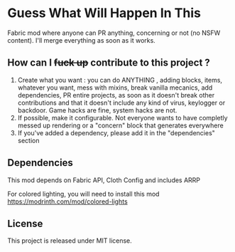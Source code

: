 
# Guess What Will Happen In This

Fabric mod where anyone can PR anything, concerning or not (no NSFW content). I'll merge everything as soon as it works.

## How can I ~~fuck up~~ contribute to this project ?

1) Create what you want : you can do ANYTHING , adding blocks, items, whatever you want, mess with mixins, break vanilla mecanics, add dependencies, PR entire projects, as soon as it doesn't break other contributions and that it doesn't include any kind of virus, keylogger or backdoor. Game hacks are fine, system hacks are not.
2) If possible, make it configurable. Not everyone wants to have completly messed up rendering or a "concern" block that generates everywhere
3) If you've added a dependency, please add it in the "dependencies" section


## Dependencies

This mod depends on Fabric API, Cloth Config and includes ARRP

For colored lighting, you will need to install this mod https://modrinth.com/mod/colored-lights

## License

This project is released under MIT license.
